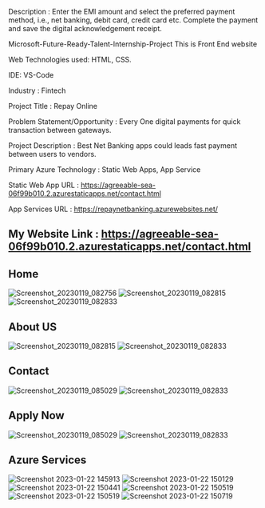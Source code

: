 Description : Enter the EMI amount and select the preferred payment method, i.e., net banking, debit card, credit card etc. Complete the payment and save the digital acknowledgement receipt.

Microsoft-Future-Ready-Talent-Internship-Project This is Front End website

Web Technologies used: HTML, CSS.

IDE: VS-Code

Industry : Fintech

Project Title : Repay Online

Problem Statement/Opportunity : Every One digital payments for quick transaction between gateways.

Project Description : Best Net Banking apps could leads fast payment between users to vendors.

Primary Azure Technology : Static Web Apps, App Service

Static Web App URL : https://agreeable-sea-06f99b010.2.azurestaticapps.net/contact.html

App Services URL : https://repaynetbanking.azurewebsites.net/

## My Website Link : https://agreeable-sea-06f99b010.2.azurestaticapps.net/contact.html

## Home
![Screenshot_20230119_082756](https://user-images.githubusercontent.com/116649393/213481494-ce3ab66c-e74e-4e5b-ae35-4eaac34341c2.png)
![Screenshot_20230119_082815](https://user-images.githubusercontent.com/116649393/213481515-b3a3ee19-9445-4b5d-9672-92e95f67b9b1.png)
![Screenshot_20230119_082833](https://user-images.githubusercontent.com/116649393/213481524-3f1fdcf4-d0e6-496d-99e2-136bd2a999ad.png)


## About US
![Screenshot_20230119_082815](https://user-images.githubusercontent.com/116649393/213481902-a80c9353-0136-430c-99d4-a8dde075e2d3.png)
![Screenshot_20230119_082833](https://user-images.githubusercontent.com/116649393/213481917-8713cf36-aeba-47dc-afbe-4315d8aab202.png)

## Contact
![Screenshot_20230119_085029](https://user-images.githubusercontent.com/116649393/213482378-601b8bc2-dc2b-4885-9c92-94fcd0167cce.png)
![Screenshot_20230119_082833](https://user-images.githubusercontent.com/116649393/213482420-37d16fc5-26e5-480d-831b-4c379c7e0e7e.png)

## Apply Now
![Screenshot_20230119_085029](https://user-images.githubusercontent.com/116649393/213482637-02dd08ae-1343-4357-9996-954f6f42f6dd.png)
![Screenshot_20230119_082833](https://user-images.githubusercontent.com/116649393/213482668-6a3516a2-c050-40b9-91f2-7b9c00f8708c.png)


## Azure Services 
![Screenshot 2023-01-22 145913](https://user-images.githubusercontent.com/116649393/213909016-841c8ce5-a2f8-44ba-a487-3c27629d03d6.jpg)
![Screenshot 2023-01-22 150129](https://user-images.githubusercontent.com/116649393/213909030-9d09d2cd-712c-46d4-b0d5-7d458a4601e2.jpg)
![Screenshot 2023-01-22 150441](https://user-images.githubusercontent.com/116649393/213909121-6a9c2885-c8e7-4aa6-884c-3e2c4b1e43fe.jpg)
![Screenshot 2023-01-22 150519](https://user-images.githubusercontent.com/116649393/213909122-c666ab76-add0-4c70-8521-355765a03dfc.jpg)
![Screenshot 2023-01-22 150519](https://user-images.githubusercontent.com/116649393/213909181-a932c912-040c-422b-989b-482248066d55.jpg)
![Screenshot 2023-01-22 150719](https://user-images.githubusercontent.com/116649393/213909182-c805c99f-d22f-41b4-a724-682a66d24ed6.jpg)


